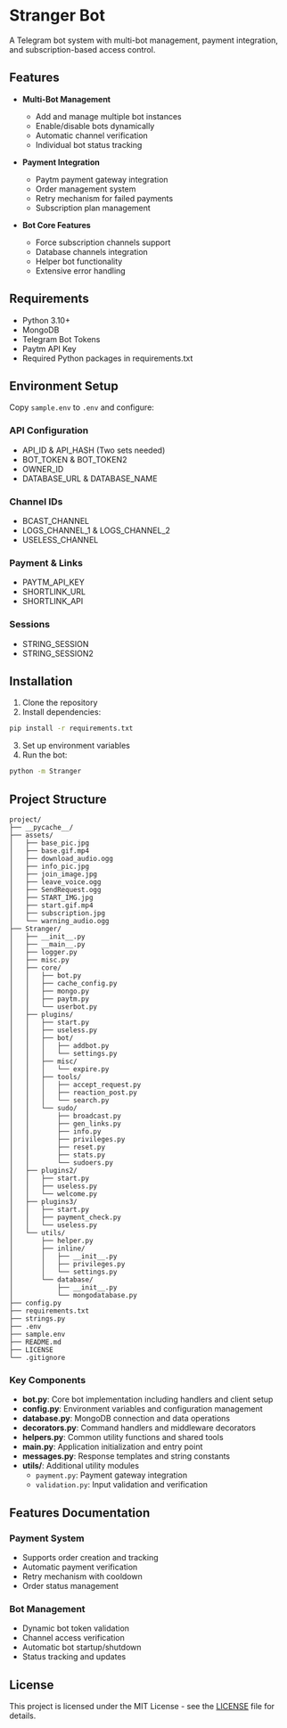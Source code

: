 # Stranger Bot

A Telegram bot system with multi-bot management, payment integration, and subscription-based access control.

## Features

- **Multi-Bot Management**

  - Add and manage multiple bot instances
  - Enable/disable bots dynamically
  - Automatic channel verification
  - Individual bot status tracking

- **Payment Integration**

  - Paytm payment gateway integration
  - Order management system
  - Retry mechanism for failed payments
  - Subscription plan management

- **Bot Core Features**
  - Force subscription channels support
  - Database channels integration
  - Helper bot functionality
  - Extensive error handling

## Requirements

- Python 3.10+
- MongoDB
- Telegram Bot Tokens
- Paytm API Key
- Required Python packages in requirements.txt

## Environment Setup

Copy `sample.env` to `.env` and configure:

### API Configuration

- API_ID & API_HASH (Two sets needed)
- BOT_TOKEN & BOT_TOKEN2
- OWNER_ID
- DATABASE_URL & DATABASE_NAME

### Channel IDs

- BCAST_CHANNEL
- LOGS_CHANNEL_1 & LOGS_CHANNEL_2
- USELESS_CHANNEL

### Payment & Links

- PAYTM_API_KEY
- SHORTLINK_URL
- SHORTLINK_API

### Sessions

- STRING_SESSION
- STRING_SESSION2

## Installation

1. Clone the repository
2. Install dependencies:

```bash
pip install -r requirements.txt
```

3. Set up environment variables
4. Run the bot:

```bash
python -m Stranger
```

## Project Structure

```
project/
├── __pycache__/
├── assets/
│   ├── base_pic.jpg
│   ├── base.gif.mp4
│   ├── download_audio.ogg
│   ├── info_pic.jpg
│   ├── join_image.jpg
│   ├── leave_voice.ogg
│   ├── SendRequest.ogg
│   ├── START_IMG.jpg
│   ├── start.gif.mp4
│   ├── subscription.jpg
│   └── warning_audio.ogg
├── Stranger/
│   ├── __init__.py
│   ├── __main__.py
│   ├── logger.py
│   ├── misc.py
│   ├── core/
│   │   ├── bot.py
│   │   ├── cache_config.py
│   │   ├── mongo.py
│   │   ├── paytm.py
│   │   └── userbot.py
│   ├── plugins/
│   │   ├── start.py
│   │   ├── useless.py
│   │   ├── bot/
│   │   │   ├── addbot.py
│   │   │   └── settings.py
│   │   ├── misc/
│   │   │   └── expire.py
│   │   ├── tools/
│   │   │   ├── accept_request.py
│   │   │   ├── reaction_post.py
│   │   │   └── search.py
│   │   └── sudo/
│   │       ├── broadcast.py
│   │       ├── gen_links.py
│   │       ├── info.py
│   │       ├── privileges.py
│   │       ├── reset.py
│   │       ├── stats.py
│   │       └── sudoers.py
│   ├── plugins2/
│   │   ├── start.py
│   │   ├── useless.py
│   │   └── welcome.py
│   ├── plugins3/
│   │   ├── start.py
│   │   ├── payment_check.py
│   │   └── useless.py
│   └── utils/
│       ├── helper.py
│       ├── inline/
│       │   ├── __init__.py
│       │   ├── privileges.py
│       │   └── settings.py
│       └── database/
│           ├── __init__.py
│           └── mongodatabase.py
├── config.py
├── requirements.txt
├── strings.py
├── .env
├── sample.env
├── README.md
├── LICENSE
└── .gitignore
```

### Key Components

- **bot.py**: Core bot implementation including handlers and client setup
- **config.py**: Environment variables and configuration management
- **database.py**: MongoDB connection and data operations
- **decorators.py**: Command handlers and middleware decorators
- **helpers.py**: Common utility functions and shared tools
- **main.py**: Application initialization and entry point
- **messages.py**: Response templates and string constants
- **utils/**: Additional utility modules
  - `payment.py`: Payment gateway integration
  - `validation.py`: Input validation and verification

## Features Documentation

### Payment System

- Supports order creation and tracking
- Automatic payment verification
- Retry mechanism with cooldown
- Order status management

### Bot Management

- Dynamic bot token validation
- Channel access verification
- Automatic bot startup/shutdown
- Status tracking and updates

## License

This project is licensed under the MIT License - see the [LICENSE](LICENSE) file for details.
